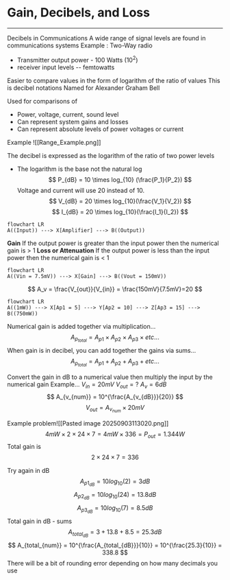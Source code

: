 # Gain, Decibels, and Loss
---
Decibels in Communications
A wide range of signal levels are found in communications systems
Example : Two-Way radio
- Transmitter output power - 100 Watts ($10^2$)
- receiver input levels -- femtowatts

Easier to compare values in the form of logarithm of the ratio of values
	This is decibel notations
	Named for Alexander Graham Bell

Used for comparisons of
- Power, voltage, current, sound level
- Can represent system gains and losses
- Can represent absolute levels of power voltages or current

Example
![[Range_Example.png]]

The decibel is expressed as the logarithm of the ratio of two power levels
- The logarithm is the base not the natural log
$$
P_{dB} = 10 \times log_{10} (\frac{P_1}{P_2})
$$
Voltage and current will use 20 instead of 10.
$$
V_{dB} = 20 \times log_{10}(\frac{V_1}{V_2})
$$
$$
I_{dB} = 20 \times log_{10}(\frac{I_1}{I_2})
$$

```mermaid
flowchart LR
A((Input)) ---> X[Amplifier] ---> B((Output))
```

**Gain** If the output power is greater than the input power then the numerical gain is > 1
**Loss or Attenuation** If the output power is less than the input power then the numerical gain is < 1

```mermaid
flowchart LR
A((Vin = 7.5mV)) ---> X[Gain] ---> B((Vout = 150mV))
```
$$
A_v = \frac{V_{out}}{V_{in}} = \frac{150mV}{7.5mV}=20
$$
```mermaid
flowchart LR
A((1mW)) ---> X[Ap1 = 5] ---> Y[Ap2 = 10] ---> Z[Ap3 = 15] ---> B((750mW))
```
Numerical gain is added together via multiplication...
$$
A_{p_{total}} = A_{p1} \times A_{p2} \times A_{p3} \times etc...
$$
When gain is in decibel, you can add together the gains via sums...
$$
A_{p_{total}} = A_{p1} + A_{p2} + A_{p3} + etc...
$$

Convert the gain in dB to a numerical value then multiply the input by the numerical gain
Example...
$V_{in} = 20mV$ 
$V_{out} = ?$
$A_v = 6dB$
$$
A_{v_{num}} = 10^{\frac{A_{v_{dB}}}{20}}
$$
$$
V_{out} = A_{v_{num}} \times 20mV 
$$

Example problem![[Pasted image 20250903113020.png]]
$$
4mW \times 2 \times 24 \times 7 = 4mW \times 336 = P_{out} = 1.344W
$$
Total gain is
$$
2 \times 24 \times 7 = 336
$$

Try again in dB
$$
A_{p1_{dB}} = 10log_{10}(2) = 3dB
$$
$$
A_{p2_{dB}} = 10log_{10}(24) = 13.8dB
$$
$$
A_{p3_{dB}} = 10log_{10}(7) = 8.5dB
$$
Total gain in dB - sums
$$
A_{total_{dB}} = 3 + 13.8 + 8.5 = 25.3dB
$$
$$
A_{total_{num}} = 10^{\frac{A_{total_{dB}}}{10}} = 10^{\frac{25.3}{10}} = 338.8
$$
There will be a bit of rounding error depending on how many decimals you use